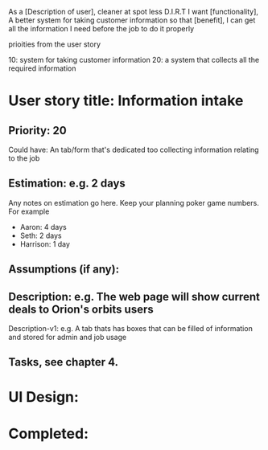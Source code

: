 As a [Description of user], cleaner at spot less D.I.R.T
I want [functionality], A better system for taking customer information
so that [benefit], I can get all the information I need before the job to do it properly

prioities from the user story

10: system for taking customer information
20: a system that collects all the required information


# User story title: Information intake
## Priority: 20
Could have:
An tab/form that's dedicated too collecting information relating to the job


## Estimation: e.g. 2 days
Any notes on estimation go here. Keep your planning poker game numbers. For example
* Aaron: 4 days
* Seth: 2 days
* Harrison: 1 day


## Assumptions (if any):

## Description: e.g. The web page will show current deals to Orion's orbits users

Description-v1: e.g. A tab thats has boxes that can be filled of information and stored for admin and job usage

## Tasks, see chapter 4.



# UI Design:


# Completed: